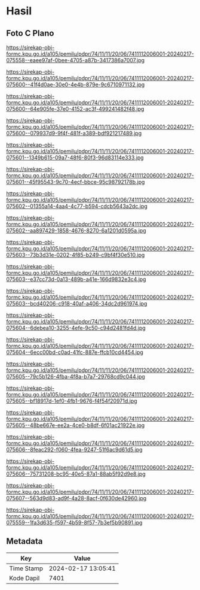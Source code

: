 # Hasil

## Foto C Plano

https://sirekap-obj-formc.kpu.go.id/a105/pemilu/pdpr/74/11/11/20/06/7411112006001-20240217-075558--eaee97af-0bee-4705-a87b-3417386a7007.jpg

https://sirekap-obj-formc.kpu.go.id/a105/pemilu/pdpr/74/11/11/20/06/7411112006001-20240217-075600--41f4d0ae-30e0-4e4b-879e-9c6710971132.jpg

https://sirekap-obj-formc.kpu.go.id/a105/pemilu/pdpr/74/11/11/20/06/7411112006001-20240217-075600--64e905fe-37e0-4152-ac3f-499241482f48.jpg

https://sirekap-obj-formc.kpu.go.id/a105/pemilu/pdpr/74/11/11/20/06/7411112006001-20240217-075600--079937d9-9f4f-481f-a389-bdf921217489.jpg

https://sirekap-obj-formc.kpu.go.id/a105/pemilu/pdpr/74/11/11/20/06/7411112006001-20240217-075601--1349b615-09a7-48f6-80f3-96d83114e333.jpg

https://sirekap-obj-formc.kpu.go.id/a105/pemilu/pdpr/74/11/11/20/06/7411112006001-20240217-075601--45f95543-9c70-4ecf-bbce-95c98792178b.jpg

https://sirekap-obj-formc.kpu.go.id/a105/pemilu/pdpr/74/11/11/20/06/7411112006001-20240217-075602--01355a14-4aa4-4c77-b594-cdcb5643a2dc.jpg

https://sirekap-obj-formc.kpu.go.id/a105/pemilu/pdpr/74/11/11/20/06/7411112006001-20240217-075602--aa897429-1858-4676-8270-6a1201d0595a.jpg

https://sirekap-obj-formc.kpu.go.id/a105/pemilu/pdpr/74/11/11/20/06/7411112006001-20240217-075603--73b3d31e-0202-4f85-b249-c9bf4f30e510.jpg

https://sirekap-obj-formc.kpu.go.id/a105/pemilu/pdpr/74/11/11/20/06/7411112006001-20240217-075603--e37cc73d-0a13-489b-a41e-166d9832e3c4.jpg

https://sirekap-obj-formc.kpu.go.id/a105/pemilu/pdpr/74/11/11/20/06/7411112006001-20240217-075603--bcd40206-c918-40af-a406-34dc2d961974.jpg

https://sirekap-obj-formc.kpu.go.id/a105/pemilu/pdpr/74/11/11/20/06/7411112006001-20240217-075604--6debea10-3255-4efe-9c50-c94d2481fd4d.jpg

https://sirekap-obj-formc.kpu.go.id/a105/pemilu/pdpr/74/11/11/20/06/7411112006001-20240217-075604--6ecc00bd-c0ad-41fc-887e-ffcb10cd4454.jpg

https://sirekap-obj-formc.kpu.go.id/a105/pemilu/pdpr/74/11/11/20/06/7411112006001-20240217-075605--79c5b126-4fba-4f8a-b7a7-29768cd9c044.jpg

https://sirekap-obj-formc.kpu.go.id/a105/pemilu/pdpr/74/11/11/20/06/7411112006001-20240217-075605--bf18917d-1ef0-4fb1-9676-f4f54f20971d.jpg

https://sirekap-obj-formc.kpu.go.id/a105/pemilu/pdpr/74/11/11/20/06/7411112006001-20240217-075605--48be667e-ee2a-4ce0-b8df-6f01ac21922e.jpg

https://sirekap-obj-formc.kpu.go.id/a105/pemilu/pdpr/74/11/11/20/06/7411112006001-20240217-075606--8feac292-f060-4fea-9247-51f6ac9d61d5.jpg

https://sirekap-obj-formc.kpu.go.id/a105/pemilu/pdpr/74/11/11/20/06/7411112006001-20240217-075606--75731208-bc95-40e5-87a1-88ab5f92d9e8.jpg

https://sirekap-obj-formc.kpu.go.id/a105/pemilu/pdpr/74/11/11/20/06/7411112006001-20240217-075607--563d9d83-ad9f-4a28-8acf-0f630de42960.jpg

https://sirekap-obj-formc.kpu.go.id/a105/pemilu/pdpr/74/11/11/20/06/7411112006001-20240217-075559--1fa3d635-f597-4b59-8f57-7b3ef5b90891.jpg


## Metadata

| Key        | Value               |
| ---------- | ------------------- |
| Time Stamp | 2024-02-17 13:05:41 |
| Kode Dapil | 7401                |



